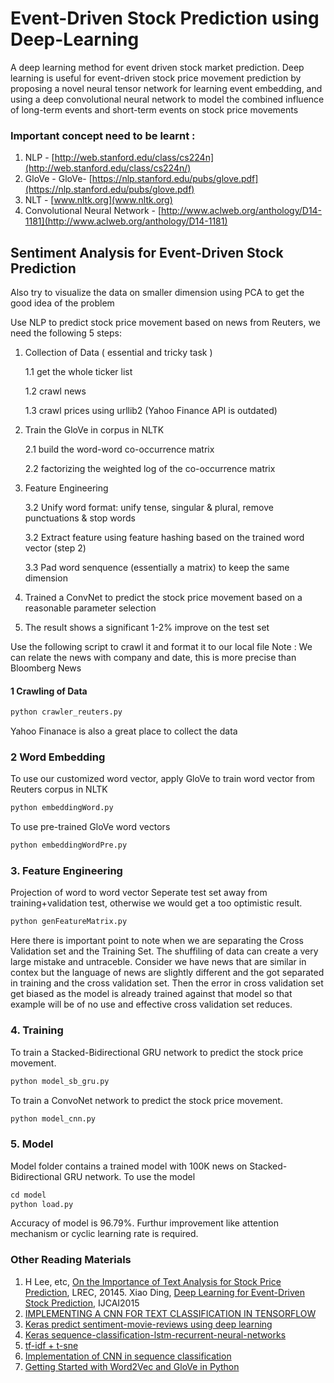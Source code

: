 # Event-Driven Stock Prediction using Deep-Learning
A deep learning method for event driven stock market prediction.  Deep learning is useful for event-driven stock price movement prediction by proposing a novel neural tensor network for learning event embedding, and using a deep convolutional neural network to model the combined influence of long-term events and short-term events on stock price movements

### Important concept need to be learnt : 
1. NLP - [http://web.stanford.edu/class/cs224n](http://web.stanford.edu/class/cs224n/)
2. GloVe - GloVe- [https://nlp.stanford.edu/pubs/glove.pdf](https://nlp.stanford.edu/pubs/glove.pdf)
3. NLT - [www.nltk.org](www.nltk.org)
4. Convolutional Neural Network - [http://www.aclweb.org/anthology/D14-1181](http://www.aclweb.org/anthology/D14-1181)


## Sentiment Analysis for Event-Driven Stock Prediction

Also try to visualize the data on smaller dimension using PCA to get the good idea of the problem

Use NLP to predict stock price movement based on news from Reuters, we need the following 5 steps:


1. Collection of Data ( essential and tricky task ) 

    1.1 get the whole ticker list

    1.2 crawl news 
    
    1.3 crawl prices using urllib2 (Yahoo Finance API is outdated)

2. Train the GloVe in corpus in NLTK

    2.1 build the word-word co-occurrence matrix
  
    2.2 factorizing the weighted log of the co-occurrence matrix
  
3. Feature Engineering
  
    3.2 Unify word format: unify tense, singular & plural, remove punctuations & stop words
  
    3.2 Extract feature using feature hashing based on the trained word vector (step 2)
  
    3.3 Pad word senquence (essentially a matrix) to keep the same dimension
  
4. Trained a ConvNet to predict the stock price movement based on a reasonable parameter selection
5. The result shows a significant 1-2% improve on the test set

Use the following script to crawl it and format it to our local file
Note : We can relate the news with company and date, this is more precise than Bloomberg News
#### 1 Crawling of Data

```python
python crawler_reuters.py 
```

Yahoo Finanace is also a great place to collect the data  

### 2 Word Embedding
To use our customized word vector, apply GloVe to train word vector from Reuters corpus in NLTK

```python
python embeddingWord.py
```
To use pre-trained GloVe word vectors

```python
python embeddingWordPre.py
```


### 3. Feature Engineering

Projection of word to word vector
Seperate test set away from training+validation test, otherwise we would get a too optimistic result.

```python
python genFeatureMatrix.py
```
Here there is important point to note when we are separating the Cross Validation set and the Training Set. The shuffiling of data can create a very large mistake and untraceble. Consider we have news that are similar in contex but the language of news are slightly different and the got separated in training and the cross validation set. Then the error in cross validation set get biased as the model is already trained against that model so that example will be of no use and effective cross validation set reduces.

### 4. Training 
To train a Stacked-Bidirectional GRU network to predict the stock price movement.

```python
python model_sb_gru.py
```

To train a ConvoNet network to predict the stock price movement.

```python
python model_cnn.py
```
### 5. Model
Model folder contains a trained model with 100K news on Stacked-Bidirectional GRU network.
To use the model

```python
cd model
python load.py
```
Accuracy of model is 96.79%. Furthur improvement like attention mechanism or cyclic learning rate is required. 

### Other Reading Materials
1. H Lee, etc, [On the Importance of Text Analysis for Stock Price Prediction](http://nlp.stanford.edu/pubs/lrec2014-stock.pdf), LREC, 20145. Xiao Ding, [Deep Learning for Event-Driven Stock Prediction](http://ijcai.org/Proceedings/15/Papers/329.pdf), IJCAI2015
2. [IMPLEMENTING A CNN FOR TEXT CLASSIFICATION IN TENSORFLOW](http://www.wildml.com/2015/12/implementing-a-cnn-for-text-classification-in-tensorflow/)
3. [Keras predict sentiment-movie-reviews using deep learning](http://machinelearningmastery.com/predict-sentiment-movie-reviews-using-deep-learning/)
4. [Keras sequence-classification-lstm-recurrent-neural-networks](http://machinelearningmastery.com/sequence-classification-lstm-recurrent-neural-networks-python-keras/)
5. [tf-idf + t-sne](https://github.com/lazyprogrammer/machine_learning_examples/blob/master/nlp_class2/tfidf_tsne.py)
6. [Implementation of CNN in sequence classification](https://github.com/dennybritz/cnn-text-classification-tf)
7. [Getting Started with Word2Vec and GloVe in Python](http://textminingonline.com/getting-started-with-word2vec-and-glove-in-python)

